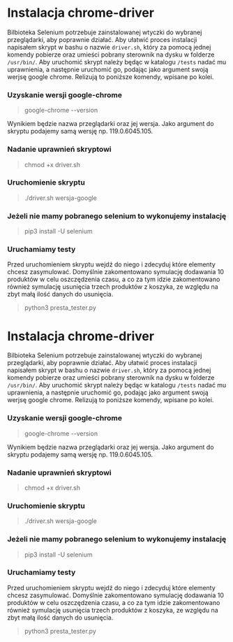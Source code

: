 # Instalacja chrome-driver

Bilbioteka Selenium potrzebuje zainstalowanej wtyczki do wybranej przeglądarki, aby poprawnie działać. Aby ułatwić proces instalacji napisałem skrypt w bashu o nazwie `driver.sh`, który za pomocą jednej komendy pobierze oraz umieści pobrany sterownik na dysku w folderze `/usr/bin/`. Aby uruchomić skrypt należy będąc w katalogu `/tests` nadać mu uprawnienia, a następnie uruchomić go, podając jako argument swoją werjsę google chrome. Relizują to poniższe komendy, wpisane po kolei.

### Uzyskanie wersji google-chrome
> google-chrome --version

Wynikiem będzie nazwa przeglądarki oraz jej wersja. Jako argument do skryptu podajemy samą wersję np. 119.0.6045.105.

### Nadanie uprawnień skryptowi
> chmod +x driver.sh

### Uruchomienie skryptu
> ./driver.sh wersja-google 

### Jeżeli nie mamy pobranego selenium to wykonujemy instalację
> pip3 install -U selenium

### Uruchamiamy testy
Przed uruchomieniem skryptu wejdź do niego i zdecyduj które elementy chcesz zasymulować. Domyślnie zakomentowano symulację dodawania 10 produktów w celu oszczędzenia czasu, a co za tym idzie zakomentowano również symulację usunięcia trzech produktów z koszyka, ze względu na zbyt małą ilość danych do usunięcia.

> python3 presta_tester.py




# Instalacja chrome-driver

Bilbioteka Selenium potrzebuje zainstalowanej wtyczki do wybranej przeglądarki, aby poprawnie działać. Aby ułatwić proces instalacji napisałem skrypt w bashu o nazwie `driver.sh`, który za pomocą jednej komendy pobierze oraz umieści pobrany sterownik na dysku w folderze `/usr/bin/`. Aby uruchomić skrypt należy będąc w katalogu `/tests` nadać mu uprawnienia, a następnie uruchomić go, podając jako argument swoją werjsę google chrome. Relizują to poniższe komendy, wpisane po kolei.

### Uzyskanie wersji google-chrome
> google-chrome --version

Wynikiem będzie nazwa przeglądarki oraz jej wersja. Jako argument do skryptu podajemy samą wersję np. 119.0.6045.105.

### Nadanie uprawnień skryptowi
> chmod +x driver.sh

### Uruchomienie skryptu
> ./driver.sh wersja-google 

### Jeżeli nie mamy pobranego selenium to wykonujemy instalację
> pip3 install -U selenium

### Uruchamiamy testy
Przed uruchomieniem skryptu wejdź do niego i zdecyduj które elementy chcesz zasymulować. Domyślnie zakomentowano symulację dodawania 10 produktów w celu oszczędzenia czasu, a co za tym idzie zakomentowano również symulację usunięcia trzech produktów z koszyka, ze względu na zbyt małą ilość danych do usunięcia.

> python3 presta_tester.py




